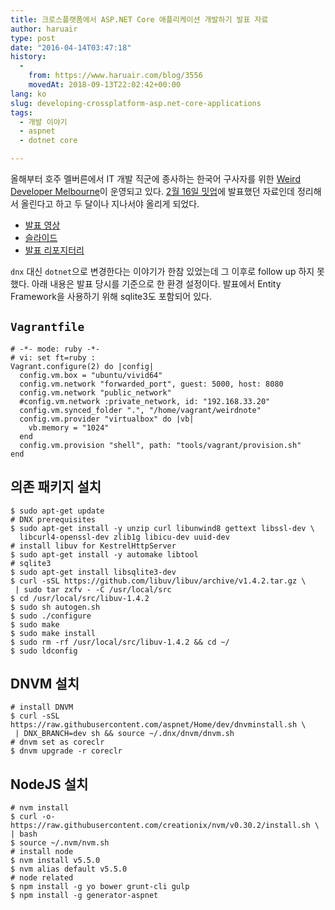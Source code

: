 ```yaml
---
title: 크로스플랫폼에서 ASP.NET Core 애플리케이션 개발하기 발표 자료
author: haruair
type: post
date: "2016-04-14T03:47:18"
history:
  - 
    from: https://www.haruair.com/blog/3556
    movedAt: 2018-09-13T22:02:42+00:00
lang: ko
slug: developing-crossplatform-asp.net-core-applications
tags:
  - 개발 이야기
  - aspnet
  - dotnet core

---
```

올해부터 호주 멜버른에서 IT 개발 직군에 종사하는 한국어 구사자를 위한 [Weird Developer Melbourne][1]이 운영되고 있다. [2월 16일 밋업][2]에 발표했던 자료인데 정리해서 올린다고 하고 두 달이나 지나서야 올리게 되었다.

  * [발표 영상][3]
  * [슬라이드][4]
  * [발표 리포지터리][5]

`dnx` 대신 `dotnet`으로 변경한다는 이야기가 한참 있었는데 그 이후로 follow up 하지 못했다. 아래 내용은 발표 당시를 기준으로 한 환경 설정이다. 발표에서 Entity Framework을 사용하기 위해 sqlite3도 포함되어 있다.

## `Vagrantfile`

    # -*- mode: ruby -*-
    # vi: set ft=ruby :
    Vagrant.configure(2) do |config|
      config.vm.box = "ubuntu/vivid64"
      config.vm.network "forwarded_port", guest: 5000, host: 8080
      config.vm.network "public_network"
      #config.vm.network :private_network, id: "192.168.33.20"
      config.vm.synced_folder ".", "/home/vagrant/weirdnote"
      config.vm.provider "virtualbox" do |vb|
        vb.memory = "1024"
      end
      config.vm.provision "shell", path: "tools/vagrant/provision.sh"
    end
    

## 의존 패키지 설치

    $ sudo apt-get update
    # DNX prerequisites
    $ sudo apt-get install -y unzip curl libunwind8 gettext libssl-dev \
      libcurl4-openssl-dev zlib1g libicu-dev uuid-dev
    # install libuv for KestrelHttpServer
    $ sudo apt-get install -y automake libtool
    # sqlite3
    $ sudo apt-get install libsqlite3-dev
    $ curl -sSL https://github.com/libuv/libuv/archive/v1.4.2.tar.gz \
     | sudo tar zxfv - -C /usr/local/src
    $ cd /usr/local/src/libuv-1.4.2
    $ sudo sh autogen.sh
    $ sudo ./configure
    $ sudo make
    $ sudo make install
    $ sudo rm -rf /usr/local/src/libuv-1.4.2 && cd ~/
    $ sudo ldconfig
    

## DNVM 설치

    # install DNVM
    $ curl -sSL https://raw.githubusercontent.com/aspnet/Home/dev/dnvminstall.sh \
     | DNX_BRANCH=dev sh && source ~/.dnx/dnvm/dnvm.sh
    # dnvm set as coreclr
    $ dnvm upgrade -r coreclr
    

## NodeJS 설치

    # nvm install
    $ curl -o- https://raw.githubusercontent.com/creationix/nvm/v0.30.2/install.sh \
    | bash
    $ source ~/.nvm/nvm.sh
    # install node
    $ nvm install v5.5.0
    $ nvm alias default v5.5.0
    # node related
    $ npm install -g yo bower grunt-cli gulp
    $ npm install -g generator-aspnet

 [1]: http://www.meetup.com/Weird-Developers-Melbourne/
 [2]: http://www.meetup.com/Weird-Developers-Melbourne/events/228395845/
 [3]: https://www.youtube.com/watch?v=_QcU1-YpkFQ&list=PLJ0BuvoGAkXs7m6w0mWFNOriX7Ko2bAKk
 [4]: http://haruair.github.io/weirdnote/
 [5]: https://github.com/haruair/weirdnote/tree/feature/initial-model